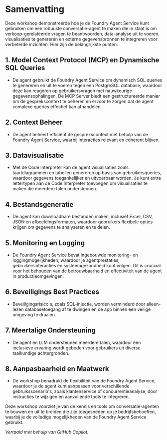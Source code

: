 # Samenvatting

Deze workshop demonstreerde hoe je de Foundry Agent Service kunt gebruiken om een robuuste conversatie-agent te maken die in staat is om verkoop-gerelateerde vragen te beantwoorden, data-analyse uit te voeren, visualisaties te genereren en externe gegevensbronnen te integreren voor verbeterde inzichten. Hier zijn de belangrijkste punten:

## 1. Model Context Protocol (MCP) en Dynamische SQL Queries

- De agent gebruikt de Foundry Agent Service om dynamisch SQL queries te genereren en uit te voeren tegen een PostgreSQL database, waardoor deze kan reageren op gebruikersvragen met nauwkeurige gegevensophalingen. De MCP Server biedt een gestructureerde manier om de gesprekscontext te beheren en ervoor te zorgen dat de agent complexe queries effectief kan afhandelen.

## 2. Context Beheer

- De agent beheert efficiënt de gesprekscontext met behulp van de Foundry Agent Service, waarbij interacties relevant en coherent blijven.

## 3. Datavisualisatie

- Met de Code Interpreter kan de agent visualisaties zoals taartdiagrammen en tabellen genereren op basis van gebruikersqueries, waardoor gegevens toegankelijker en uitvoerbaar worden. Je kunt extra lettertypen aan de Code Interpreter toevoegen om visualisaties te maken die meerdere talen ondersteunen.

## 4. Bestandsgeneratie

- De agent kan downloadbare bestanden maken, inclusief Excel, CSV, JSON en afbeeldingsformaten, waardoor gebruikers flexibele opties krijgen om gegevens te analyseren en te delen.

## 5. Monitoring en Logging

- De Foundry Agent Service bevat ingebouwde monitoring- en loggingmogelijkheden, waardoor je agentprestaties, gebruikersinteracties en systeemgezondheid kunt volgen. Dit is cruciaal voor het behouden van de betrouwbaarheid en effectiviteit van de agent in productieomgevingen.

## 6. Beveiligings Best Practices

- Beveiligingsrisico's, zoals SQL-injectie, worden verminderd door alleen-lezen databasetoegang af te dwingen en de app binnen een veilige omgeving te draaien.

## 7. Meertalige Ondersteuning

- De agent en LLM ondersteunen meerdere talen, waardoor een inclusieve ervaring wordt geboden voor gebruikers uit diverse taalkundige achtergronden.

## 8. Aanpasbaarheid en Maatwerk

- De workshop benadrukt de flexibiliteit van de Foundry Agent Service, waardoor je de agent kunt aanpassen voor verschillende gebruiksscenario's, zoals klantenservice of concurrentieanalyse, door instructies te wijzigen en aanvullende tools te integreren.

Deze workshop voorziet je van de kennis en tools om conversatie-agenten te bouwen en uit te breiden die zijn toegesneden op je bedrijfsbehoeften, waarbij je de volledige mogelijkheden van de Foundry Agent Service gebruikt.

*Vertaald met behulp van GitHub Copilot.*
